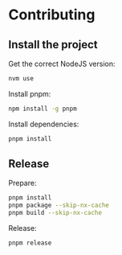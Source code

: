 # Contributing

## Install the project

Get the correct NodeJS version:

```bash
nvm use
```

Install pnpm:

```bash
npm install -g pnpm
```

Install dependencies:

```bash
pnpm install
```

## Release

Prepare:

```bash
pnpm install
pnpm package --skip-nx-cache
pnpm build --skip-nx-cache
```

Release:

```bash
pnpm release
```
